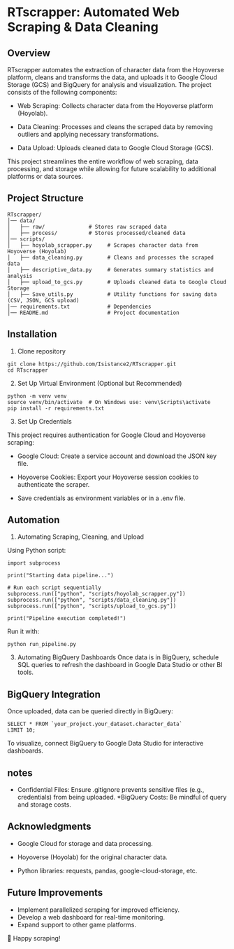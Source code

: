 # RTscrapper: Automated Web Scraping & Data Cleaning

## Overview

RTscrapper automates the extraction of character data from the Hoyoverse platform, cleans and transforms the data, and uploads it to Google Cloud Storage (GCS) and BigQuery for analysis and visualization. The project consists of the following components:

* Web Scraping: Collects character data from the Hoyoverse platform (Hoyolab).

* Data Cleaning: Processes and cleans the scraped data by removing outliers and applying necessary transformations.

* Data Upload: Uploads cleaned data to Google Cloud Storage (GCS).



This project streamlines the entire workflow of web scraping, data processing, and storage while allowing for future scalability to additional platforms or data sources.

## Project Structure

```
RTscrapper/
│── data/
│   ├── raw/              # Stores raw scraped data
│   ├── process/          # Stores processed/cleaned data
│── scripts/
│   ├── hoyolab_scrapper.py     # Scrapes character data from Hoyoverse (Hoyolab)
│   ├── data_cleaning.py        # Cleans and processes the scraped data
│   ├── descriptive_data.py     # Generates summary statistics and analysis
│   ├── upload_to_gcs.py        # Uploads cleaned data to Google Cloud Storage
│   ├── Save_utils.py           # Utility functions for saving data (CSV, JSON, GCS upload)
│── requirements.txt            # Dependencies
│── README.md                   # Project documentation

```

## Installation
1. Clone repository
```
git clone https://github.com/Isistance2/RTscrapper.git
cd RTscrapper
```

2. Set Up Virtual Environment (Optional but Recommended)
```
python -m venv venv
source venv/bin/activate  # On Windows use: venv\Scripts\activate
pip install -r requirements.txt
```

3. Set Up Credentials

This project requires authentication for Google Cloud and Hoyoverse scraping:

* Google Cloud: Create a service account and download the JSON key file.

* Hoyoverse Cookies: Export your Hoyoverse session cookies to authenticate the scraper.

* Save credentials as environment variables or in a .env file.

## Automation

1. Automating Scraping, Cleaning, and Upload

Using Python script:
```
import subprocess

print("Starting data pipeline...")

# Run each script sequentially
subprocess.run(["python", "scripts/hoyolab_scrapper.py"])
subprocess.run(["python", "scripts/data_cleaning.py"])
subprocess.run(["python", "scripts/upload_to_gcs.py"])

print("Pipeline execution completed!")

```
Run it with:
```
python run_pipeline.py
```

3. Automating BigQuery Dashboards
Once data is in BigQuery, schedule SQL queries to refresh the dashboard in Google Data Studio or other BI tools.

## BigQuery Integration

Once uploaded, data can be queried directly in BigQuery:
```
SELECT * FROM `your_project.your_dataset.character_data`
LIMIT 10;
```
To visualize, connect BigQuery to Google Data Studio for interactive dashboards.

## notes

* Confidential Files: Ensure .gitignore prevents sensitive files (e.g., credentials) from being uploaded.
*BigQuery Costs: Be mindful of query and storage costs.

## Acknowledgments

* Google Cloud for storage and data processing.

* Hoyoverse (Hoyolab) for the original character data.

* Python libraries: requests, pandas, google-cloud-storage, etc.

## Future Improvements
* Implement parallelized scraping for improved efficiency.
* Develop a web dashboard for real-time monitoring.
* Expand support to other game platforms.

🚀 Happy scraping!






